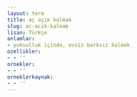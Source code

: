 ```yaml
---
layout: term
title: aç açık kalmak
slug: ac-acik-kalmak
lisan: Türkçe
anlamlar:
- yoksulluk içinde, evsiz barksız kalmak
ozellikler:
- - ''
ornekler:
- - ''
orneklerkaynak:
- - ''
---
```

